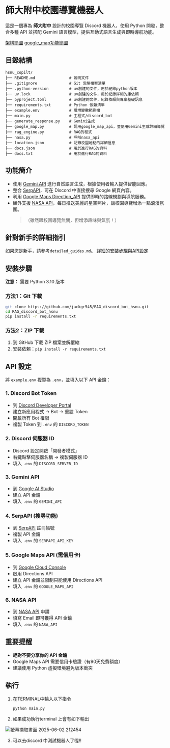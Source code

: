 # 師大附中校園導覽機器人

這是一個專為 **師大附中** 設計的校園導覽 Discord 機器人，使用 Python 開發，整合多種 API 並搭配 Gemini 語言模型，提供互動式語言生成與即時導航功能。


[架構簡圖](https://github.com/user-attachments/assets/f4de69d1-de4d-4dfe-9940-0591b335b9d6)
[google_map功能簡圖](https://github.com/user-attachments/assets/ee66c567-ddf9-4147-bdb3-69b0473f0974)

## 目錄結構

```
hsnu_copilt/
├── README.md               # 說明文件
├── .gitignore              # Git 忽略檔案清單
├── .python-version         # uv創建的文件，用於紀錄python版本
├── uv.lock                 # uv創建的文件，用於紀錄詳細的庫依賴
├── pyproject.toml          # uv創建的文件，紀錄依賴與專案基礎訊息
├── requirements.txt        # Python 依賴清單
├── example.env             # 環境變數範例檔
├── main.py                 # 主程式/discord_bot
├── generate_response.py    # Gemini生成
├── google_map.py           # 調用google_map_api，並使用Gemini生成詳細導覽
├── rag_engine.py           # RAG的程式
├── nasa.py                 # 呼叫nasa_api
├── location.json           # 記錄校園地點的詳細信息
├── docs.json               # 用於進行RAG的資料
├── docs.txt                # 用於進行RAG的資料
```
## 功能簡介

- 使用 [Gemini API](https://aistudio.google.com/apikey) 進行自然語言生成，根據使用者輸入提供智能回應。
- 整合 [SerpAPI](https://serpapi.com/)，可在 Discord 中直接搜尋 Google 網頁內容。
- 利用 [Google Maps Direction_API](https://developers.google.com/maps/documentation/directions/?hl=zh_TW) 提供即時的路線規劃與導航服務。
- 額外支援 [NASA API](https://api.nasa.gov/)，每日推送美麗的星空照片，讓校園導覽增添一點浪漫氛圍。  
  > （雖然跟校園導覽無關，但增添趣味與氣氛！）

## 針對新手的詳細指引
如果您是新手，請參考`detailed_guides.md`。
 [詳細的安裝步驟與API設定](detailed_guides.md)
## 安裝步驟

**注意：** 需要 Python 3.10 版本

### 方法1：Git 下載
```bash
git clone https://github.com/jackgr545/RAG_discord_bot_hsnu.git
cd RAG_discord_bot_hsnu
pip install -r requirements.txt
```

### 方法2：ZIP 下載
1. 到 GitHub 下載 ZIP 檔案並解壓縮
2. 安裝依賴：`pip install -r requirements.txt`



## API 設定

將 `example.env` 複製為 `.env`，並填入以下 API 金鑰：

### 1. Discord Bot Token
- 到 [Discord Developer Portal](https://discord.com/developers/applications)
- 建立新應用程式 → Bot → 重設 Token
- 開啟所有 Bot 權限
- 複製 Token 到 `.env` 的 `DISCORD_TOKEN`

### 2. Discord 伺服器 ID
- Discord 設定開啟「開發者模式」
- 右鍵點擊伺服器名稱 → 複製伺服器 ID
- 填入 `.env` 的 `DISCORD_SERVER_ID`

### 3. Gemini API
- 到 [Google AI Studio](https://aistudio.google.com/apikey)
- 建立 API 金鑰
- 填入 `.env` 的 `GEMINI_API`

### 4. SerpAPI (搜尋功能)
- 到 [SerpAPI](https://serpapi.com/) 註冊帳號
- 複製 API 金鑰
- 填入 `.env` 的 `SERPAPI_API_KEY`

### 5. Google Maps API (需信用卡)
- 到 [Google Cloud Console](https://console.cloud.google.com)
- 啟用 Directions API
- 建立 API 金鑰並限制只能使用 Directions API
- 填入 `.env` 的 `GOOGLE_MAPS_API`

### 6. NASA API
- 到 [NASA API](https://api.nasa.gov/) 申請
- 填寫 Email 即可獲得 API 金鑰
- 填入 `.env` 的 `NASA_API`

## 重要提醒

- **絕對不要分享你的 API 金鑰**
- Google Maps API 需要信用卡驗證（有90天免費額度）
- 建議使用 Python 虛擬環境避免版本衝突


## 執行

1. 在TERMINAL中輸入以下指令
   
    ```bash
    python main.py
    ```
    
2. 如果成功執行terminal 上會有如下輸出

  ![螢幕擷取畫面 2025-06-02 212454](https://github.com/user-attachments/assets/9bdd9672-bf0f-4764-b8af-54bdd303a260)

3. 可以去discord 中測試機器人了喔!!

